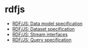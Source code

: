 # rdfjs

- [RDF/JS: Data model specification](https://rdf.js.org/data-model-spec/)
- [RDF/JS: Dataset specification](https://rdf.js.org/dataset-spec/)
- [RDF/JS: Stream interfaces](https://rdf.js.org/stream-spec/)
- [RDF/JS: Query specification](https://rdf.js.org/query-spec/)